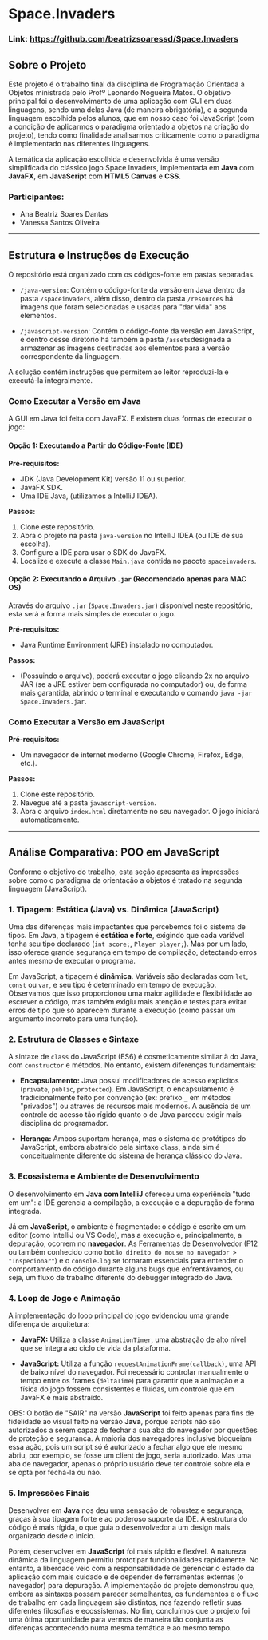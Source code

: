 # Space.Invaders

### Link: https://github.com/beatrizsoaressd/Space.Invaders
## Sobre o Projeto

Este projeto é o trabalho final da disciplina de Programação Orientada a Objetos ministrada pelo Profº Leonardo Nogueira Matos. O objetivo principal foi o desenvolvimento de uma aplicação com GUI em duas linguagens, sendo uma delas Java (de maneira obrigatória), e a segunda linguagem escolhida pelos alunos, que em nosso caso foi JavaScript (com a condição de aplicarmos o paradigma orientado a objetos na criação do projeto), tendo como finalidade analisarmos criticamente como o paradigma é implementado nas diferentes linguagens.

A temática da aplicação escolhida e desenvolvida é uma versão simplificada do clássico jogo Space Invaders, implementada em **Java** com **JavaFX**, em **JavaScript** com **HTML5 Canvas** e **CSS**.

### **Participantes:**
* Ana Beatriz Soares Dantas
* Vanessa Santos Oliveira

--- 

## Estrutura e Instruções de Execução

O repositório está organizado com os códigos-fonte em pastas separadas.

* `/java-version`: Contém o código-fonte da versão em Java dentro da pasta `/spaceinvaders`, além disso, dentro da pasta `/resources` há imagens que foram selecionadas e usadas para "dar vida" aos elementos.


* `/javascript-version`: Contém o código-fonte da versão em JavaScript, e dentro desse diretório há também a pasta `/assets`designada a armazenar as imagens destinadas aos elementos para a versão correspondente da linguagem.

A solução contém instruções que permitem ao leitor reproduzi-la e executá-la integralmente.

### Como Executar a Versão em Java

A GUI em Java foi feita com JavaFX. E existem duas formas de executar o jogo: 
#### Opção 1: Executando a Partir do Código-Fonte (IDE)

**Pré-requisitos:**
* JDK (Java Development Kit) versão 11 ou superior.
* JavaFX SDK.
* Uma IDE Java, (utilizamos a IntelliJ IDEA).

**Passos:**
1.  Clone este repositório.
2.  Abra o projeto na pasta `java-version` no IntelliJ IDEA (ou IDE de sua escolha).
3.  Configure a IDE para usar o SDK do JavaFX.
4.  Localize e execute a classe `Main.java` contida no pacote `spaceinvaders`.

#### Opção 2: Executando o Arquivo `.jar` (Recomendado apenas para MAC OS)

Através do arquivo `.jar` (`Space.Invaders.jar`) disponível neste repositório, esta será a forma mais simples de executar o jogo.

**Pré-requisitos:**
* Java Runtime Environment (JRE) instalado no computador.

**Passos:**
* (Possuindo o arquivo), poderá executar o jogo clicando 2x no arquivo JAR (se a JRE estiver bem configurada no computador) ou, de forma mais garantida, abrindo o terminal e executando o comando `java -jar Space.Invaders.jar`.

### Como Executar a Versão em JavaScript

**Pré-requisitos:**
* Um navegador de internet moderno (Google Chrome, Firefox, Edge, etc.).

**Passos:**
1.  Clone este repositório.
2.  Navegue até a pasta `javascript-version`.
3.  Abra o arquivo `index.html` diretamente no seu navegador. O jogo iniciará automaticamente.

--- 

##  Análise Comparativa: POO em JavaScript 
Conforme o objetivo do trabalho, esta seção apresenta as impressões sobre como o paradigma da orientação a objetos é tratado na segunda linguagem (JavaScript).

### 1. Tipagem: Estática (Java) vs. Dinâmica (JavaScript)

Uma das diferenças mais impactantes que percebemos foi o sistema de tipos. Em Java, a tipagem é **estática e forte**, exigindo que cada variável tenha seu tipo declarado (`int score;`, `Player player;`). Mas por um lado, isso oferece grande segurança em tempo de compilação, detectando erros antes mesmo de executar o programa.

Em JavaScript, a tipagem é **dinâmica**. Variáveis são declaradas com `let`, `const` ou `var`, e seu tipo é determinado em tempo de execução. Observamos que isso proporcionou uma maior agilidade e flexibilidade ao escrever o código, mas também exigiu mais atenção e testes para evitar erros de tipo que só aparecem durante a execução (como passar um argumento incorreto para uma função). 

### 2. Estrutura de Classes e Sintaxe

A sintaxe de `class` do JavaScript (ES6) é cosmeticamente similar à do Java, com `constructor` e métodos. No entanto, existem diferenças fundamentais:

* **Encapsulamento:** Java possui modificadores de acesso explícitos (`private`, `public`, `protected`). Em JavaScript, o encapsulamento é tradicionalmente feito por convenção (ex: prefixo `_` em métodos "privados") ou através de recursos mais modernos. A ausência de um controle de acesso tão rígido quanto o de Java pareceu exigir mais disciplina do programador.


* **Herança:** Ambos suportam herança, mas o sistema de protótipos do JavaScript, embora abstraído pela sintaxe `class`, ainda sim é conceitualmente diferente do sistema de herança clássico do Java.

### 3. Ecossistema e Ambiente de Desenvolvimento

O desenvolvimento em **Java com IntelliJ** ofereceu uma experiência "tudo em um": a IDE gerencia a compilação, a execução e a depuração de forma integrada.

Já em **JavaScript**, o ambiente é fragmentado: o código é escrito em um editor (como IntelliJ ou VS Code), mas a execução e, principalmente, a depuração, ocorrem no **navegador**. As Ferramentas de Desenvolvedor (F12 ou também conhecido como `botão direito do mouse no navegador > "Inspecionar"`) e o `console.log` se tornaram essenciais para entender o comportamento do código durante alguns bugs que enfrentávamos, ou seja, um fluxo de trabalho diferente do debugger integrado do Java.

### 4. Loop de Jogo e Animação

A implementação do loop principal do jogo evidenciou uma grande diferença de arquitetura:

* **JavaFX:** Utiliza a classe `AnimationTimer`, uma abstração de alto nível que se integra ao ciclo de vida da plataforma.


* **JavaScript:** Utiliza a função `requestAnimationFrame(callback)`, uma API de baixo nível do navegador. Foi necessário controlar manualmente o tempo entre os frames (`deltaTime`) para garantir que a animação e a física do jogo fossem consistentes e fluidas, um controle que em JavaFX é mais abstraído.

OBS: O botão de "SAIR" na versão **JavaScript** foi feito apenas para fins de fidelidade ao visual feito na versão **Java**, porque scripts não são autorizados a serem capaz de fechar a sua aba do navegador por questões de proteção e seguranca. A maioria dos navegadores inclusive bloqueiam essa ação, pois um script só é autorizado a fechar algo que ele mesmo abriu, por exemplo, se fosse um client de jogo, seria autorizado. Mas uma aba de navegador, apenas o próprio usuário deve ter controle sobre ela e se opta por fechá-la ou não.

### 5. Impressões Finais
Desenvolver em **Java** nos deu uma sensação de robustez e segurança, graças à sua tipagem forte e ao poderoso suporte da IDE. A estrutura do código é mais rígida, o que guia o desenvolvedor a um design mais organizado desde o início.

Porém, desenvolver em **JavaScript** foi mais rápido e flexível. A natureza dinâmica da linguagem permitiu prototipar funcionalidades rapidamente. No entanto, a liberdade veio com a responsabilidade de gerenciar o estado da aplicação com mais cuidado e de depender de ferramentas externas (o navegador) para depuração. A implementação do projeto demonstrou que, embora as sintaxes possam parecer semelhantes, os fundamentos e o fluxo de trabalho em cada linguagem são distintos, nos fazendo refletir suas diferentes filosofias e ecossistemas. No fim, concluímos que o projeto foi uma ótima oportunidade para vermos de maneira tão conjunta as diferenças acontecendo numa mesma temática e ao mesmo tempo.

